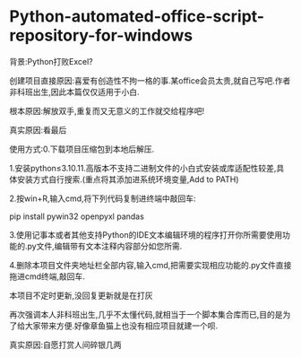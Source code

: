 # Python-automated-office-script-repository-for-windows
背景:Python打败Excel?

创建项目直接原因:喜爱有创造性不拘一格的事.某office会员太贵,就自己写吧.作者非科班出生,因此本篇仅仅适用于小白.

根本原因:解放双手,重复而又无意义的工作就交给程序吧!

真实原因:看最后

使用方式:0.下载项目压缩包到本地后解压.

1.安装python≤3.10.11.高版本不支持二进制文件的小白式安装或库适配性较差,具体安装方式自行搜索.(重点将其添加进系统环境变量,Add to PATH)

2.按win+R,输入cmd,将下列代码复制进终端中敲回车:

pip install pywin32 openpyxl pandas

3.使用记事本或者其他支持Python的IDE文本编辑环境的程序打开你所需要使用功能的.py文件,编辑带有文本注释内容部分如您所需.

4.删除本项目文件夹地址栏全部内容,输入cmd,把需要实现相应功能的.py文件直接拖进cmd终端,敲回车.

本项目不定时更新,没回复更新就是在打灰

再次强调本人非科班出生,几乎不太懂代码,就相当于一个脚本集合库而已,目的是为了给大家带来方便.好像章鱼猫上也没有相应项目就建一个呗.

真实原因:自愿打赏人间碎银几两

